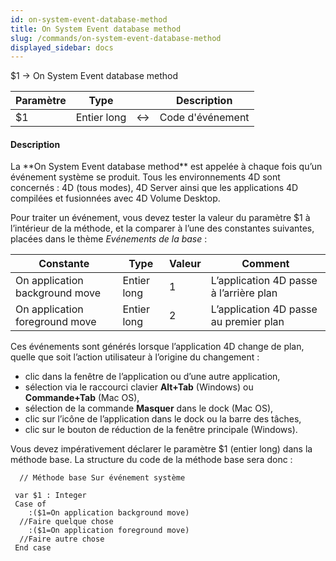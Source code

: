 ```yaml
---
id: on-system-event-database-method
title: On System Event database method
slug: /commands/on-system-event-database-method
displayed_sidebar: docs
---
```


<!--REF #_command_.On System Event database method.Syntax-->$1 -> On System Event database method<!-- END REF-->
<!--REF #_command_.On System Event database method.Params-->
| Paramètre | Type |  | Description |
| --- | --- | --- | --- |
| $1 | Entier long | &harr; | Code d'événement |

<!-- END REF-->

#### Description 

<!--REF #_command_.On System Event database method.Summary-->La **On System Event database method** est appelée à chaque fois qu’un événement système se produit.<!-- END REF--> Tous les environnements 4D sont concernés : 4D (tous modes), 4D Server ainsi que les applications 4D compilées et fusionnées avec 4D Volume Desktop.

Pour traiter un événement, vous devez tester la valeur du paramètre $1 à l’intérieur de la méthode, et la comparer à l’une des constantes suivantes, placées dans le thème *Evénements de la base* :

| Constante                      | Type        | Valeur | Comment                                 |
| ------------------------------ | ----------- | ------ | --------------------------------------- |
| On application background move | Entier long | 1      | L’application 4D passe à l’arrière plan |
| On application foreground move | Entier long | 2      | L’application 4D passe au premier plan  |

Ces événements sont générés lorsque l’application 4D change de plan, quelle que soit l’action utilisateur à l’origine du changement : 

* clic dans la fenêtre de l’application ou d’une autre application,
* sélection via le raccourci clavier **Alt+Tab** (Windows) ou **Commande+Tab** (Mac OS),
* sélection de la commande **Masquer** dans le dock (Mac OS),
* clic sur l’icône de l’application dans le dock ou la barre des tâches,
* clic sur le bouton de réduction de la fenêtre principale (Windows).

Vous devez impérativement déclarer le paramètre $1 (entier long) dans la méthode base. La structure du code de la méthode base sera donc :

```4d
  // Méthode base Sur événement système
 
 var $1 : Integer
 Case of
    :($1=On application background move)
  //Faire quelque chose
    :($1=On application foreground move)
  //Faire autre chose
 End case
```
